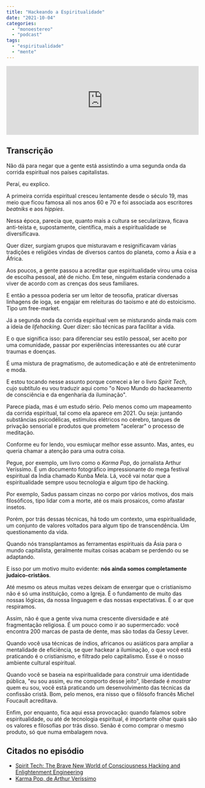 ```yaml
---
title: "Hackeando a Espiritualidade"
date: "2021-10-04"
categories: 
  - "monoestereo"
  - "podcast"
tags: 
  - "espiritualidade"
  - "mente"
---
```


<iframe style="width: 100%; height: 180px;" src="https://anchor.fm/monoestereo/embed/episodes/Hackeando-a-Espiritualidade-e18a5kp" width="100%" height="180px" frameborder="0" scrolling="no"></iframe>

## Transcrição

Não dá para negar que a gente está assistindo a uma segunda onda da corrida espiritual nos países capitalistas.

Peraí, eu explico.

A primeira corrida espiritual cresceu lentamente desde o século 19, mas meio que ficou famosa ali nos anos 60 e 70 e foi associada aos escritores _beatniks_ e aos _hippies_.

Nessa época, parecia que, quanto mais a cultura se secularizava, ficava anti-teísta e, supostamente, científica, mais a espiritualidade se diversificava.

Quer dizer, surgiam grupos que misturavam e resignificavam várias tradições e religiões vindas de diversos cantos do planeta, como a Ásia e a África.

Aos poucos, a gente passou a acreditar que espiritualidade virou uma coisa de escolha pessoal, até de nicho. Em tese, ninguém estaria condenado a viver de acordo com as crenças dos seus familiares.

E então a pessoa poderia ser um leitor de teosofia, praticar diversas linhagens de ioga, se engajar em releituras do taoismo e até do estoicismo. Tipo um free-market.

Já a segunda onda da corrida espiritual vem se misturando ainda mais com a ideia de _lifehacking._ Quer dizer: são técnicas para facilitar a vida.

E o que significa isso: para diferenciar seu estilo pessoal, ser aceito por uma comunidade, passar por experiências interessantes ou até curar traumas e doenças.

É uma mistura de pragmatismo, de automedicação e até de entretenimento e moda.

E estou tocando nesse assunto porque comecei a ler o livro _Spirit Tech_, cujo subtítulo eu vou traduzir aqui como "o Novo Mundo do hackeamento de consciência e da engenharia da iluminação".

Parece piada, mas é um estudo sério. Pelo menos como um mapeamento da corrida espiritual, tal como ela aparece em 2021. Ou seja: juntando substâncias psicodélicas, estímulos elétricos no cérebro, tanques de privação sensorial e produtos que prometem "acelerar" o processo de meditação.

Conforme eu for lendo, vou esmiuçar melhor esse assunto. Mas, antes, eu queria chamar a atenção para uma outra coisa.

Pegue, por exemplo, um livro como o _Karma Pop_, do jornalista Arthur Veríssimo. É um documento fotográfico impressionante do mega festival espiritual da Índia chamado Kunba Mela. Lá, você vai notar que a espiritualidade sempre usou tecnologia e algum tipo de hacking.

Por exemplo, Sadus passam cinzas no corpo por vários motivos, dos mais filosóficos, tipo lidar com a morte, até os mais prosaicos, como afastar insetos.

Porém, por trás dessas técnicas, há todo um contexto, uma espiritualidade, um conjunto de valores voltados para algum tipo de transcendência. Um questionamento da vida.

Quando nós transplantamos as ferramentas espirituais da Ásia para o mundo capitalista, geralmente muitas coisas acabam se perdendo ou se adaptando.

E isso por um motivo muito evidente: **nós ainda somos completamente judaico-cristãos**.

Até mesmo os ateus muitas vezes deixam de enxergar que o cristianismo não é só uma instituição, como a Igreja. É o fundamento de muito das nossas lógicas, da nossa linguagem e das nossas expectativas. É o ar que respiramos.

Assim, não é que a gente viva numa crescente diversidade e até fragmentação religiosa. É um pouco como ir ao supermercado: você encontra 200 marcas de pasta de dente, mas são todas da Gessy Lever.

Quando você usa técnicas de índios, africanos ou asiáticos para ampliar a mentalidade de eficiência, se quer hackear a iluminação, o que você está praticando é o cristianismo, e filtrado pelo capitalismo. Esse é o nosso ambiente cultural espiritual.

Quando você se baseia na espiritualidade para construir uma identidade pública, "eu sou assim, eu me comporto desse jeito", liberdade é _mostrar_ quem eu sou, você está praticando um desenvolvimento das técnicas da confissão cristã. Bom, pelo menos, era nisso que o filósofo francês Michel Foucault acreditava.

Enfim, por enquanto, fica aqui essa provocação: quando falamos sobre espiritualidade, ou até de tecnologia espiritual, é importante olhar quais são os valores e filosofias por trás disso. Senão é como comprar o mesmo produto, só que numa embalagem nova.

## Citados no episódio

- [Spirit Tech: The Brave New World of Consciousness Hacking and Enlightenment Engineering](https://amzn.to/3laReAg)
- [Karma Pop, de Arthur Veríssimo](https://amzn.to/3owrPTv)
